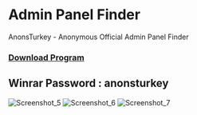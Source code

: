 # Admin Panel Finder
 AnonsTurkey - Anonymous Official Admin Panel Finder

### <a href="https://drive.google.com/file/d/1hXT00llfLQZvq2xSzJ8-0e871zko7cHd/view?usp=sharing">Download Program<a/>
## Winrar Password : anonsturkey
 
![Screenshot_5](https://user-images.githubusercontent.com/32311900/87050778-68617b00-c207-11ea-944b-d8a24a92fe4b.png)
![Screenshot_6](https://user-images.githubusercontent.com/32311900/87050780-68fa1180-c207-11ea-805d-ef68bf7c7613.png)
![Screenshot_7](https://user-images.githubusercontent.com/32311900/87050785-6992a800-c207-11ea-9d48-a077a52c2494.png)
